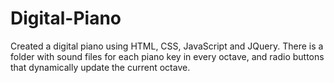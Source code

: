 # Digital-Piano

Created a digital piano using HTML, CSS, JavaScript and JQuery. There is a folder with sound files for each piano key in every octave, and radio buttons that dynamically update the current octave. 
